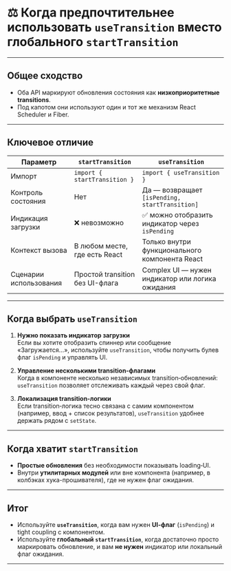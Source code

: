# ⚖️ Когда предпочтительнее использовать `useTransition` вместо глобального `startTransition`

---

## Общее сходство

- Оба API маркируют обновления состояния как **низкоприоритетные transitions**.  
- Под капотом они используют один и тот же механизм React Scheduler и Fiber.

---

## Ключевое отличие

| Параметр                   | `startTransition`               | `useTransition`                                    |
|----------------------------|---------------------------------|----------------------------------------------------|
| Импорт                     | `import { startTransition }`    | `import { useTransition }`                         |
| Контроль состояния         | Нет                              | Да — возвращает `[isPending, startTransition]`     |
| Индикация загрузки         | ❌ невозможно                   | ✅ можно отобразить индикатор через `isPending`    |
| Контекст вызова            | В любом месте, где есть React   | Только внутри функционального компонента React     |
| Сценарии использования     | Простой transition без UI-флага | Complex UI — нужен индикатор или логика ожидания   |

---

## Когда выбрать `useTransition`

1. **Нужно показать индикатор загрузки**  
   Если вы хотите отобразить спиннер или сообщение «Загружается…», используйте `useTransition`, чтобы получить булев флаг `isPending` и управлять UI.  

2. **Управление несколькими transition‑флагами**  
   Когда в компоненте несколько независимых transition‑обновлений: `useTransition` позволяет отслеживать каждый через свой флаг.

3. **Локализация transition‑логики**  
   Если transition‑логика тесно связана с самим компонентом (например, ввод + список результатов), `useTransition` удобнее держать рядом с `setState`.

---

## Когда хватит `startTransition`

- **Простые обновления** без необходимости показывать loading‑UI.  
- Внутри **утилитарных модулей** или вне компонента (например, в колбэках хука-прошивателя), где не нужен флаг ожидания.  

---

## Итог

- Используйте **`useTransition`**, когда вам нужен **UI‑флаг** (`isPending`) и tight coupling с компонентом.  
- Используйте **глобальный `startTransition`**, когда достаточно просто маркировать обновление, и вам **не нужен** индикатор или локальный флаг ожидания.

---
